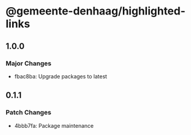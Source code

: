 # @gemeente-denhaag/highlighted-links

## 1.0.0

### Major Changes

- fbac8ba: Upgrade packages to latest

## 0.1.1

### Patch Changes

- 4bbb7fa: Package maintenance
